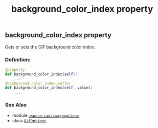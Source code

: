 ﻿---
title: background_color_index property
second_title: Aspose.CAD for Python via .NET API References
description: 
type: docs
weight: 30
url: /python-net/aspose.cad.imageoptions/gifoptions/background_color_index/
is_root: false
---

## background_color_index property


Gets or sets the GIF background color index.
### Definition:
```python
@property
def background_color_index(self):
    ...
@background_color_index.setter
def background_color_index(self, value):
    ...
```

### See Also
* module [`aspose.cad.imageoptions`](../../)
* class [`GifOptions`](/cad/python-net/aspose.cad.imageoptions/gifoptions)
